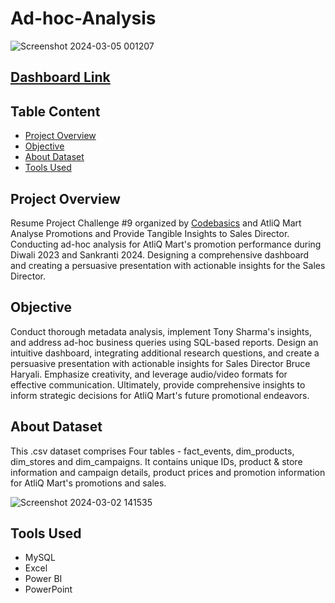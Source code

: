 # Ad-hoc-Analysis

![Screenshot 2024-03-05 001207](https://github.com/TripathiAmbrish/Ad-hoc-Analysis/assets/139352292/9d69824c-3010-403e-92bf-555552e08164)

## [Dashboard Link](https://www.novypro.com/project/ad-hoc-analysis-report)

## Table Content

- [Project Overview](#Project-Overview)
- [Objective](#Objective)
- [About Dataset](#About-Dataset)
- [Tools Used](#Tools-Used)

## Project Overview

Resume Project Challenge #9 organized by [Codebasics](https://codebasics.io/) and AtliQ Mart Analyse Promotions and Provide Tangible Insights to Sales Director. Conducting ad-hoc analysis for AtliQ Mart's promotion performance during Diwali 2023 and Sankranti 2024. Designing a comprehensive dashboard and creating a persuasive presentation with actionable insights for the Sales Director.

## Objective
Conduct thorough metadata analysis, implement Tony Sharma's insights, and address ad-hoc business queries using SQL-based reports. Design an intuitive dashboard, integrating additional research questions, and create a persuasive presentation with actionable insights for Sales Director Bruce Haryali. Emphasize creativity, and leverage audio/video formats for effective communication. Ultimately, provide comprehensive insights to inform strategic decisions for AtliQ Mart's future promotional endeavors.

## About Dataset
This .csv dataset comprises Four tables - fact_events, dim_products, dim_stores and dim_campaigns. It contains unique IDs, product & store information and campaign details, product prices and promotion information for AtliQ Mart's promotions and sales.

![Screenshot 2024-03-02 141535](https://github.com/TripathiAmbrish/Ad-hoc-Analysis/assets/139352292/46c7485c-8520-4776-97eb-8510e984ea0f)

## Tools Used

- MySQL
- Excel
- Power BI
- PowerPoint

